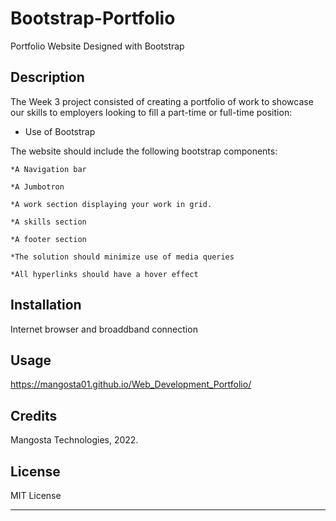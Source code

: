 # Bootstrap-Portfolio
Portfolio Website Designed with Bootstrap

## Description

The Week 3 project consisted of creating a portfolio of work to showcase our skills to employers looking to fill a part-time or full-time position:

* Use of Bootstrap

The website should include the following bootstrap components:

    *A Navigation bar
       
    *A Jumbotron

    *A work section displaying your work in grid. 

    *A skills section

    *A footer section

    *The solution should minimize use of media queries

    *All hyperlinks should have a hover effect


## Installation

Internet browser and broaddband connection

## Usage

https://mangosta01.github.io/Web_Development_Portfolio/



## Credits

Mangosta Technologies, 2022.


## License

MIT License

---

